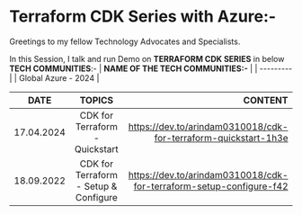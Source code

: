 # Terraform CDK Series with Azure:-

Greetings to my fellow Technology Advocates and Specialists.

In this Session, I talk and run Demo on __TERRAFORM CDK SERIES__ in below __TECH COMMUNITIES__:-
| __NAME OF THE TECH COMMUNITIES:-__ |
| --------- |
| Global Azure - 2024 |

| __DATE__ | __TOPICS__ | __CONTENT__ |
| --------- |:---------:| -------:|
| 17.04.2024 | CDK for Terraform - Quickstart | https://dev.to/arindam0310018/cdk-for-terraform-quickstart-1h3e |
| 18.09.2022 | CDK for Terraform - Setup & Configure | https://dev.to/arindam0310018/cdk-for-terraform-setup-configure-f42 |




